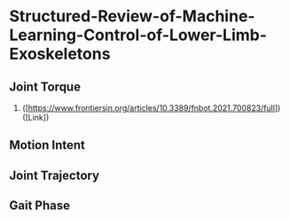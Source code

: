 # Structured-Review-of-Machine-Learning-Control-of-Lower-Limb-Exoskeletons

## Joint Torque
1. ([https://www.frontiersin.org/articles/10.3389/fnbot.2021.700823/full]) ([Link])

## Motion Intent

## Joint Trajectory

## Gait Phase

